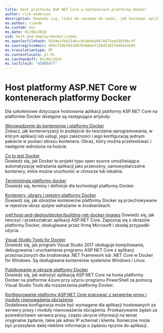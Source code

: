 ```yaml
---
title: Host platformy ASP.NET Core w kontenerach platformy Docker
author: rick-anderson
description: Dowiedz się, linki do zasobów do nauki, jak hostować aplikacje platformy ASP.NET Core w kontenerach platformy Docker.
ms.author: riande
ms.custom: mvc
ms.date: 01/08/2018
uid: host-and-deploy/docker/index
ms.openlocfilehash: 9189e1fbb21abcc8c8bdea947e672ee53b59bc4f
ms.sourcegitcommit: dd9c73db7853d87b566eef136d2162f648a43b85
ms.translationtype: MT
ms.contentlocale: pl-PL
ms.lasthandoff: 05/06/2019
ms.locfileid: "65085477"
---
```

# <a name="host-aspnet-core-in-docker-containers"></a>Host platformy ASP.NET Core w kontenerach platformy Docker

Dla szkoleniowe dotyczące hostowania aplikacji platformy ASP.NET Core na platformie Docker dostępne są następujące artykuły:

[Wprowadzenie do kontenerów i platformy Docker](/dotnet/standard/microservices-architecture/container-docker-introduction/index)  
Zobacz, jak konteneryzacji to podejście do tworzenia oprogramowania, w którym aplikacji lub usługi, jego zależności i jego konfigurację jednym pakiecie w postaci obrazu kontenera. Obraz, który można przetestować i następnie wdrożona na hoście.

[Co to jest Docker](/dotnet/standard/microservices-architecture/container-docker-introduction/docker-defined)  
Dowiedz się, jak Docker to projekt typu open source umożliwiająca automatyzację wdrażania aplikacji jako przenośny, samowystarczalne kontenery, które można uruchomić w chmurze lub lokalnie.

[Terminologia platformy docker](/dotnet/standard/microservices-architecture/container-docker-introduction/docker-terminology)  
Dowiedz się, terminy i definicje dla technologii platformy Docker.

[Kontenery, obrazy i rejestry platformy Docker](/dotnet/standard/microservices-architecture/container-docker-introduction/docker-containers-images-registries)  
Dowiedz się, jak obrazów kontenerów platformy Docker są przechowywane w rejestrze obraz spójne wdrażanie w środowiskach.

<xref:host-and-deploy/docker/building-net-docker-images> Dowiedz się, jak tworzyć i przekształcać aplikacji ASP.NET Core. Zapoznaj się z obrazów platformy Docker, obsługiwane przez firmę Microsoft i zbadaj przypadki użycia.

[Visual Studio Tools for Docker](xref:host-and-deploy/docker/visual-studio-tools-for-docker)  
Dowiedz się, jak program Visual Studio 2017 obsługuje kompilowania, debugowania i uruchamiania programu ASP.NET Core z aplikacji przeznaczonych dla środowiska .NET Framework lub .NET Core w Docker for Windows. Są obsługiwane kontenerów systemów Windows i Linux.

[Publikowanie w obrazie platformy Docker](/azure/vs-azure-tools-docker-hosting-web-apps-in-docker)  
Dowiedz się, jak wdrożyć aplikację ASP.NET Core na hosta platformy Docker na platformie Azure przy użyciu programu PowerShell za pomocą Visual Studio Tools dla rozszerzenia platformy Docker.

[Konfigurowanie platformy ASP.NET Core pracować z serwerów proxy i moduły równoważenia obciążenia](xref:host-and-deploy/proxy-load-balancer)  
Dodatkowa konfiguracja może być wymagane dla aplikacji hostowanych za serwery proxy i moduły równoważenia obciążenia. Przekazywanie żądań za pośrednictwem serwera proxy, często ukrycie informacji na temat oryginalne żądanie, takie jak adres IP schemat i klienta. Konieczne może być przesyłane dalej niektóre informacje o żądaniu ręcznie do aplikacji.
